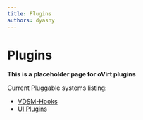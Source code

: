 ```yaml
---
title: Plugins
authors: dyasny
---
```


# Plugins

**This is a placeholder page for oVirt plugins**

Current Pluggable systems listing:

*   [VDSM-Hooks](/develop/developer-guide/vdsm/hooks.html)
*   [UI Plugins](/develop/release-management/features/ux/uiplugins43.html)

